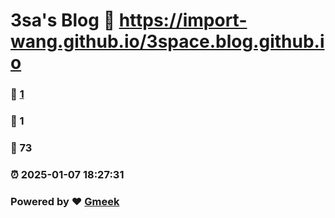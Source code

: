 # 3sa's Blog :link: https://import-wang.github.io/3space.blog.github.io 
### :page_facing_up: [1](https://import-wang.github.io/3space.blog.github.io/tag.html) 
### :speech_balloon: 1 
### :hibiscus: 73 
### :alarm_clock: 2025-01-07 18:27:31 
### Powered by :heart: [Gmeek](https://github.com/Meekdai/Gmeek)
